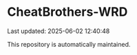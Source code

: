 # CheatBrothers-WRD

Last updated: 2025-06-02 12:40:48

This repository is automatically maintained.
